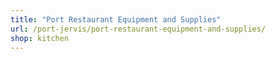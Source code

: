 ```yaml
---
title: "Port Restaurant Equipment and Supplies"
url: /port-jervis/port-restaurant-equipment-and-supplies/
shop: kitchen
---
```

